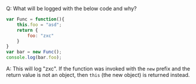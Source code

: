 Q: What will be logged with the below code and why?
```javascript
var Func = function(){
    this.foo = "asd";
    return {
        foo: "zxc"
    }
}
var bar = new Func();
console.log(bar.foo);
```

A: This will log "zxc". If the function was invoked with the `new` prefix and the return value is not an object, then `this` (the new object) is returned instead.
